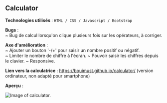 ## Calculator
  
**Technologies utilisés** :
``HTML / CSS / Javascript / Bootstrap``

**Bugs** :  
~ Bug de calcul lorsqu'on clique plusieurs fois sur les opérateurs, à corriger.  
  
**Axe d'amélioration** :  
~ Ajouter un bouton '-/+' pour saisir un nombre positif ou négatif.  
~ Limiter le nombre de chiffre à l'écran. 
~ Pouvoir saisir les chiffres depuis le clavier.
~ Responsive.

**Lien vers la calculatrice** : https://bouimust.github.io/calculator/ (version ordinateur, non adapté pour smartphone)

**Aperçu** :

![Image of calculator.](https://i.ibb.co/1XvYGz3/calculator.png "calculator")